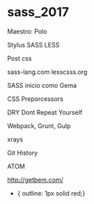 # sass_2017
Maestro: Polo

Stylus
SASS
LESS

Post css

sass-lang.com
lesscsss.org

SASS inicio como Gema

CSS Preporcessors

DRY Dont Repeat Yourself

Webpack, Grunt, Gulp


xrays


Git History

ATOM

http://getbem.com/

* { outline: 1px solid red;}



